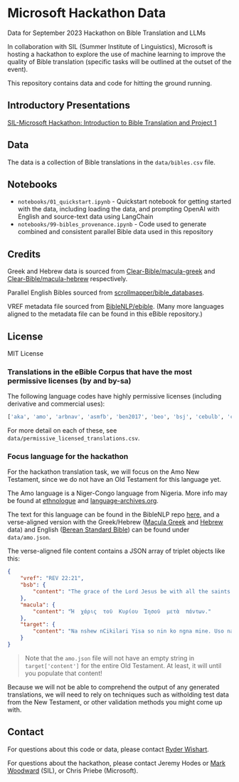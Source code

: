 # Microsoft Hackathon Data

Data for September 2023 Hackathon on Bible Translation and LLMs

In collaboration with SIL (Summer Institute of Linguistics), Microsoft is hosting a hackathon to explore the use of machine learning to improve the quality of Bible translation (specific tasks will be outlined at the outset of the event).

This repository contains data and code for hitting the ground running.

## Introductory Presentations

[SIL-Microsoft Hackathon: Introduction to Bible Translation and Project 1](https://docs.google.com/presentation/d/1N_cfJPq36Wc-5c5HD1GnZkC4ruV7Ppitft9YrDXsAh8)

## Data

The data is a collection of Bible translations in the `data/bibles.csv` file.

## Notebooks

- `notebooks/01_quickstart.ipynb` - Quickstart notebook for getting started with the data, including loading the data, and prompting OpenAI with English and source-text data using LangChain
- `notebooks/99-bibles_provenance.ipynb` - Code used to generate combined and consistent parallel Bible data used in this repository

## Credits

Greek and Hebrew data is sourced from [Clear-Bible/macula-greek](https://github.com/Clear-Bible/macula-greek/) and [Clear-Bible/macula-hebrew](https://github.com/Clear-Bible/macula-hebrew) respectively.

Parallel English Bibles sourced from [scrollmapper/bible_databases](https://github.com/scrollmapper/bible_databases).

VREF metadata file sourced from [BibleNLP/ebible](https://github.com/BibleNLP/ebible/tree/main). (Many more languages aligned to the metadata file can be found in this eBible repository.)

## License

MIT License

### Translations in the eBible Corpus that have the most permissive licenses (by and by-sa)

The following language codes have highly permissive licenses (including derivative and commercial uses):

```python
['aka', 'amo', 'arbnav', 'asmfb', 'ben2017', 'beo', 'bsj', 'cebulb', 'ckb', 'cmnfeb', 'deu1951', 'dji', 'dov', 'eng-t4t', 'engf35', 'engfbv', 'englsv', 'engourb', 'engtcent', 'engULB', 'ewe', 'francl', 'guj2017', 'gux', 'guxg', 'hatbsa', 'hausa', 'hauulb', 'hin2017', 'hun', 'iloulb', 'indags', 'isn', 'jid', 'jni', 'kan2017', 'kbq', 'kik', 'kiz', 'lin', 'lit', 'lug', 'luo', 'mal', 'malc', 'mar', 'ndg', 'npiulb', 'nya', 'ory', 'pan', 'polsz', 'porblt', 'porbr2018', 'portft', 'reg', 'rmyArli', 'rmyChergash', 'rmyGurbet', 'ronBayash', 'ronludari', 'row', 'sanasm', 'sanben', 'sanbur', 'sandev', 'sanguj', 'sanhk', 'sanias', 'saniso', 'sanitr', 'sankhm', 'sanmal', 'sanori', 'sanpun', 'sansin', 'santam', 'santel', 'santha', 'santib', 'sanurd', 'sanvel', 'sbk', 'sbs', 'spabes', 'spapddpt', 'spavbl', 'swhonen', 'swhulb', 'tam2017', 'tczchongthu', 'tel2017', 'tglulb', 'thd', 'twi', 'uigara', 'uigcyr', 'uiglat', 'uigpin', 'urd', 'vieovcb', 'wbi', 'yij', 'yor', 'zgam']
```

For more detail on each of these, see `data/permissive_licensed_translations.csv`.

### Focus language for the hackathon

For the hackathon translation task, we will focus on the Amo New Testament, since we do not have an Old Testament for this language yet.

The Amo language is a Niger-Congo language from Nigeria. More info may be found at [ethnologue](https://www.ethnologue.com/language/amo/) and [language-archives.org](http://www.language-archives.org/language/amo).

The text for this language can be found in the BibleNLP repo [here](https://github.com/BibleNLP/ebible/blob/main/corpus/amo-amo.txt), and a verse-aligned version with the Greek/Hebrew ([Macula Greek](https://github.com/Clear-Bible/macula-greek/tree/main) and [Hebrew](https://github.com/Clear-Bible/macula-hebrew/tree/main) data) and English ([Berean Standard Bible](https://berean.bible/downloads.htm)) can be found under `data/amo.json`.

The verse-aligned file content contains a JSON array of triplet objects like this:

```json
{
    "vref": "REV 22:21",
    "bsb": {
        "content": "The grace of the Lord Jesus be with all the saints. Amen."
    },
    "macula": {
        "content": "Ἠ  χάρις  τοῦ  Κυρίου  Ἰησοῦ  μετὰ  πάντων."
    },
    "target": {
        "content": "Na nshew nCikilari Yisa so nin ko ngna mine. Uso nani."
    }
}
```

> Note that the `amo.json` file will not have an empty string in `target['content']` for the entire Old Testament. At least, it will until you populate that content!

Because we will not be able to comprehend the output of any generated translations, we will need to rely on techniques such as witholding test data from the New Testament, or other validation methods you might come up with.

## Contact

For questions about this code or data, please contact [Ryder Wishart](https://github.com/ryderwishart).

For questions about the hackathon, please contact Jeremy Hodes or [Mark Woodward](https://github.com/woodwardmw) (SIL), or Chris Priebe (Microsoft).
